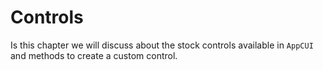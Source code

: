 # Controls

Is this chapter we will discuss about the stock controls available 
in `AppCUI` and methods to create a custom control.